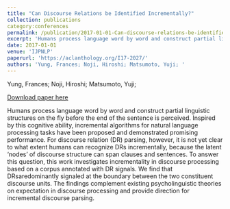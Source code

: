 ```yaml
---
title: "Can Discourse Relations be Identified Incrementally?"
collection: publications
category:conferences
permalink: /publication/2017-01-01-Can-discourse-relations-be-identified-incrementally
excerpt: 'Humans process language word by word and construct partial linguistic structures on the fly before the end of the sentence is perceived. Inspired by this cognitive ability, incremental algorithms for natural language processing tasks have been proposed and demonstrated promising performance. For discourse relation (DR) parsing, however, it is not yet clear to what extent humans can recognize DRs incrementally, because the latent ‘nodes’ of discourse structure can span clauses and sentences. To answer this question, this work investigates incrementality in discourse processing based on a corpus annotated with DR signals. We find that DRsaredominantly signaled at the boundary between the two constituent discourse units. The findings complement existing psycholinguistic theories on expectation in discourse processing and provide direction for incremental discourse parsing.'
date: 2017-01-01
venue: 'IJPNLP'
paperurl: 'https://aclanthology.org/I17-2027/'
authors: 'Yung, Frances; Noji, Hiroshi; Matsumoto, Yuji; '
---
```

Yung, Frances; Noji, Hiroshi; Matsumoto, Yuji; 

<a href='https://aclanthology.org/I17-2027/'>Download paper here</a>

Humans process language word by word and construct partial linguistic structures on the fly before the end of the sentence is perceived. Inspired by this cognitive ability, incremental algorithms for natural language processing tasks have been proposed and demonstrated promising performance. For discourse relation (DR) parsing, however, it is not yet clear to what extent humans can recognize DRs incrementally, because the latent ‘nodes’ of discourse structure can span clauses and sentences. To answer this question, this work investigates incrementality in discourse processing based on a corpus annotated with DR signals. We find that DRsaredominantly signaled at the boundary between the two constituent discourse units. The findings complement existing psycholinguistic theories on expectation in discourse processing and provide direction for incremental discourse parsing.
